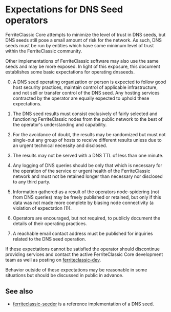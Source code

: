 Expectations for DNS Seed operators
====================================

FerriteClassic Core attempts to minimize the level of trust in DNS seeds,
but DNS seeds still pose a small amount of risk for the network.
As such, DNS seeds must be run by entities which have some minimum
level of trust within the FerriteClassic community.

Other implementations of FerriteClassic software may also use the same
seeds and may be more exposed. In light of this exposure, this
document establishes some basic expectations for operating dnsseeds.

0. A DNS seed operating organization or person is expected to follow good
host security practices, maintain control of applicable infrastructure,
and not sell or transfer control of the DNS seed. Any hosting services
contracted by the operator are equally expected to uphold these expectations.

1. The DNS seed results must consist exclusively of fairly selected and
functioning FerriteClassic nodes from the public network to the best of the
operator's understanding and capability.

2. For the avoidance of doubt, the results may be randomized but must not
single-out any group of hosts to receive different results unless due to an
urgent technical necessity and disclosed.

3. The results may not be served with a DNS TTL of less than one minute.

4. Any logging of DNS queries should be only that which is necessary
for the operation of the service or urgent health of the FerriteClassic
network and must not be retained longer than necessary nor disclosed
to any third party.

5. Information gathered as a result of the operators node-spidering
(not from DNS queries) may be freely published or retained, but only
if this data was not made more complete by biasing node connectivity
(a violation of expectation (1)).

6. Operators are encouraged, but not required, to publicly document the
details of their operating practices.

7. A reachable email contact address must be published for inquiries
related to the DNS seed operation.

If these expectations cannot be satisfied the operator should
discontinue providing services and contact the active FerriteClassic
Core development team as well as posting on
[ferriteclassic-dev](https://groups.google.com/forum/#!forum/ferriteclassic-dev).

Behavior outside of these expectations may be reasonable in some
situations but should be discussed in public in advance.

See also
----------
- [ferriteclassic-seeder](https://github.com/pooler/ferriteclassic-seeder) is a reference implementation of a DNS seed.
